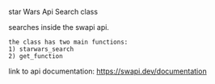star Wars Api Search class

searches inside the swapi api.

    the class has two main functions:
    1) starwars_search
    2) get_function

link to api documentation: https://swapi.dev/documentation